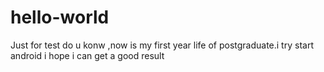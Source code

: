 # hello-world
Just for test
do u konw ,now is my first year life of postgraduate.i try start android
i hope i can get a good result
